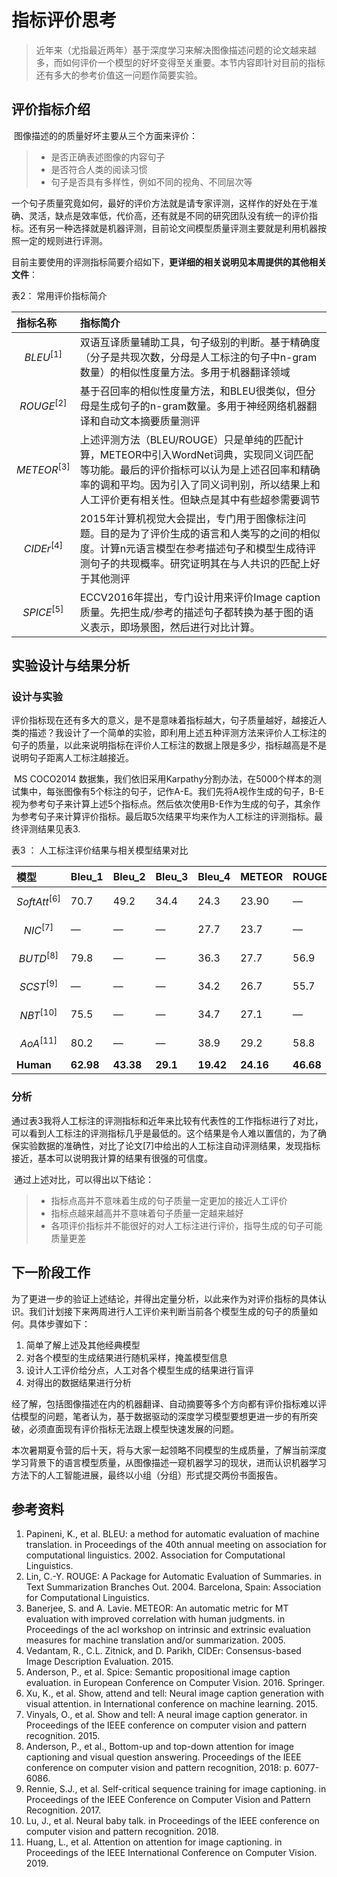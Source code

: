 # 指标评价思考

> 近年来（尤指最近两年）基于深度学习来解决图像描述问题的论文越来越多，而如何评价一个模型的好坏变得至关重要。本节内容即针对目前的指标还有多大的参考价值这一问题作简要实验。

## 评价指标介绍

​ 图像描述的的质量好坏主要从三个方面来评价：

> * 是否正确表述图像的内容句子
> * 是否符合人类的阅读习惯
> * 句子是否具有多样性，例如不同的视角、不同层次等

​ 一个句子质量究竟如何，最好的评价方法就是请专家评测，这样作的好处在于准确、灵活，缺点是效率低，代价高，还有就是不同的研究团队没有统一的评价指标。还有另一种选择就是机器评测，目前论文间模型质量评测主要就是利用机器按照一定的规则进行评测。

​ 目前主要使用的评测指标简要介绍如下，**更详细的相关说明见本周提供的其他相关文件**：

表2： 常用评价指标简介

| 指标名称 | 指标简介 |
| :--- | :--- |
| $$BLEU^{[1]}$$ | 双语互译质量辅助工具，句子级别的判断。基于精确度（分子是共现次数，分母是人工标注的句子中n-gram数量）的相似性度量方法。多用于机器翻译领域 |
| $$ROUGE^{[2]}$$ | 基于召回率的相似性度量方法，和BLEU很类似，但分母是生成句子的n-gram数量。多用于神经网络机器翻译和自动文本摘要质量测评 |
| $$METEOR^{[3]}$$ | 上述评测方法（BLEU/ROUGE）只是单纯的匹配计算，METEOR中引入WordNet词典，实现同义词匹配等功能。最后的评价指标可以认为是上述召回率和精确率的调和平均。因为引入了同义词判别，所以结果上和人工评价更有相关性。但缺点是其中有些超参需要调节 |
| $$CIDEr^{[4]}$$ | 2015年计算机视觉大会提出，专门用于图像标注问题。目的是为了评价生成的语言和人类写的之间的相似度。计算n元语言模型在参考描述句子和模型生成待评测句子的共现概率。研究证明其在与人共识的匹配上好于其他测评 |
| $$SPICE^{[5]}$$ | ECCV2016年提出，专门设计用来评价Image caption质量。先把生成/参考的描述句子都转换为基于图的语义表示，即场景图，然后进行对比计算。 |

## 实验设计与结果分析

### 设计与实验

​ 评价指标现在还有多大的意义，是不是意味着指标越大，句子质量越好，越接近人类的描述？我设计了一个简单的实验，即利用上述五种评测方法来评价人工标注的句子的质量，以此来说明指标在评价人工标注的数据上限是多少，指标越高是不是说明句子距离人工标注越接近。

​ MS COCO2014 数据集，我们依旧采用Karpathy分割办法，在5000个样本的测试集中，每张图像有5个标注的句子，记作A-E。我们先将A视作生成的句子，B-E视为参考句子来计算上述5个指标点。然后依次使用B-E作为生成的句子，其余作为参考句子来计算评价指标。最后取5次结果平均来作为人工标注的评测指标。最终评测结果见表3.

表3 ： 人工标注评价结果与相关模型结果对比

| 模型 | Bleu\_1 | Bleu\_2 | Bleu\_3 | Bleu\_4 | METEOR | ROUGE\_L | CIDEr | SPICE |
| :--- | :--- | :--- | :--- | :--- | :--- | :--- | :--- | :--- |
| $$SoftAtt^{[6]}$$ | 70.7 | 49.2 | 34.4 | 24.3 | 23.90 | — | — | — |
| $$NIC^{[7]}$$ | — | — | — | 27.7 | 23.7 | — | 85.5 | — |
| $$BUTD^{[8]}$$ | 79.8 | — | — | 36.3 | 27.7 | 56.9 | 120.1 | 21.4 |
| $$SCST^{[9]}$$ | — | — | — | 34.2 | 26.7 | 55.7 | 114.0 | — |
| $$NBT^{[10]}$$ | 75.5 | — | — | 34.7 | 27.1 | — | 107.2 | 20.1 |
| $$AoA^{[11]}$$ | 80.2 | — | — | 38.9 | 29.2 | 58.8 | 129.8 | 22.4 |
| **Human** | **62.98** | **43.38** | **29.1** | **19.42** | **24.16** | **46.68** | **87.74** | **21.12** |

### 分析

​ 通过表3我将人工标注的评测指标和近年来比较有代表性的工作指标进行了对比，可以看到人工标注的评测指标几乎是最低的。这个结果是令人难以置信的，为了确保实验数据的准确性，对比了论文\[7\]中给出的人工标注自动评测结果，发现指标接近，基本可以说明我计算的结果有很强的可信度。

​ 通过上述对比，可以得出以下结论：

> * 指标点高并不意味着生成的句子质量一定更加的接近人工评价
> * 指标点越来越高并不意味着句子质量一定越来越好
> * 各项评价指标并不能很好的对人工标注进行评价，指导生成的句子可能质量更差

## 下一阶段工作

​ 为了更进一步的验证上述结论，并得出定量分析，以此来作为对评价指标的具体认识。我们计划接下来两周进行人工评价来判断当前各个模型生成的句子的质量如何。具体步骤如下：

1. 简单了解上述及其他经典模型
2. 对各个模型的生成结果进行随机采样，掩盖模型信息
3. 设计人工评价给分点，人工对各个模型生成的结果进行盲评
4. 对得出的数据结果进行分析

​ 经了解，包括图像描述在内的机器翻译、自动摘要等多个方向都有评价指标难以评估模型的问题，笔者认为，基于数据驱动的深度学习模型要想更进一步的有所突破，必须直面现有评价指标无法跟上模型快速发展的问题。

​ 本次暑期夏令营的后十天，将与大家一起领略不同模型的生成质量，了解当前深度学习背景下的语言模型质量，从图像描述一窥机器学习的现状，进而认识机器学习方法下的人工智能进展，最终以小组（分组）形式提交两份书面报告。

## 参考资料

1. Papineni, K., et al. BLEU: a method for automatic evaluation of machine translation. in Proceedings of the 40th annual meeting on association for computational linguistics. 2002. Association for Computational Linguistics.
2. Lin, C.-Y. ROUGE: A Package for Automatic Evaluation of Summaries. in Text Summarization Branches Out. 2004. Barcelona, Spain: Association for Computational Linguistics.
3. Banerjee, S. and A. Lavie. METEOR: An automatic metric for MT evaluation with improved correlation with human judgments. in Proceedings of the acl workshop on intrinsic and extrinsic evaluation measures for machine translation and/or summarization. 2005.
4. Vedantam, R., C.L. Zitnick, and D. Parikh, CIDEr: Consensus-based Image Description Evaluation. 2015.
5. Anderson, P., et al. Spice: Semantic propositional image caption evaluation. in European Conference on Computer Vision. 2016. Springer.
6. Xu, K., et al. Show, attend and tell: Neural image caption generation with visual attention. in International conference on machine learning. 2015.
7. Vinyals, O., et al. Show and tell: A neural image caption generator. in Proceedings of the IEEE conference on computer vision and pattern recognition. 2015.
8. Anderson, P., et al., Bottom-up and top-down attention for image captioning and visual question answering. Proceedings of the IEEE conference on computer vision and pattern recognition, 2018: p. 6077-6086.
9. Rennie, S.J., et al. Self-critical sequence training for image captioning. in Proceedings of the IEEE Conference on Computer Vision and Pattern Recognition. 2017.
10. Lu, J., et al. Neural baby talk. in Proceedings of the IEEE conference on computer vision and pattern recognition. 2018.
11. Huang, L., et al. Attention on attention for image captioning. in Proceedings of the IEEE International Conference on Computer Vision. 2019.

